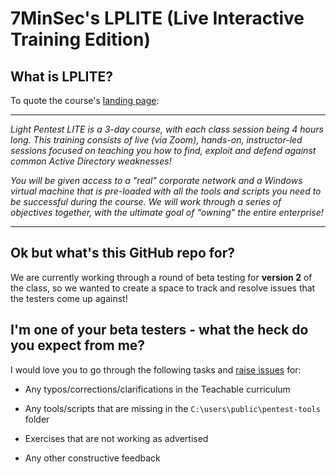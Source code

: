 # 7MinSec's LPLITE (Live Interactive Training Edition) 

## What is LPLITE?
To quote the course's [landing page](https://7minsec.com/services/training/#lplite):

---

*Light Pentest LITE is a 3-day course, with each class session being 4 hours long.  This training consists of live (via Zoom), hands-on, instructor-led sessions focused on teaching you how to find, exploit and defend against common Active Directory weaknesses!*

*You will be given access to a "real" corporate network and a Windows virtual machine that is pre-loaded with all the tools and scripts you need to be successful during the course.  We will work through a series of objectives together, with the ultimate goal of "owning" the entire enterprise!*

---

## Ok but what's this GitHub repo for?
We are currently working through a round of beta testing for **version 2** of the class, so we wanted to create a space to track and resolve issues that the testers come up against!

## I'm one of your beta testers - what the heck do you expect from me?
I would love you to go through the following tasks and [raise issues](https://github.com/7MinSec/LPLITE/issues) for:

* Any typos/corrections/clarifications in the Teachable curriculum

* Any tools/scripts that are missing in the `C:\users\public\pentest-tools` folder

* Exercises that are not working as advertised

* Any other constructive feedback
